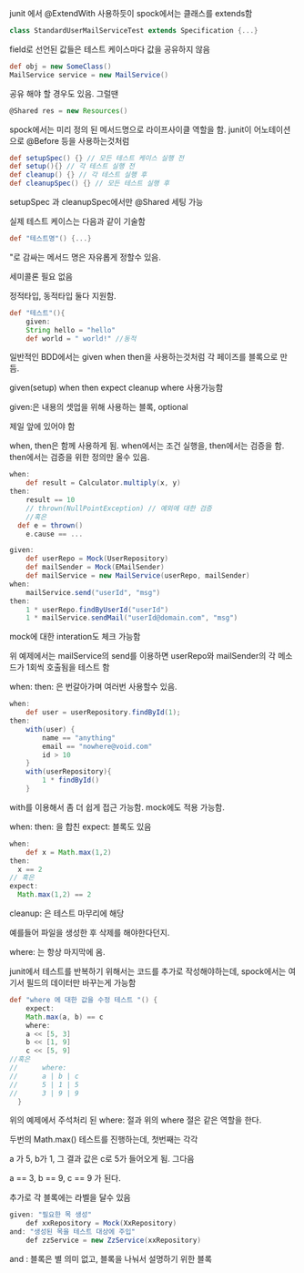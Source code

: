 junit 에서 @ExtendWith 사용하듯이 spock에서는 클래스를 extends함

```groovy
class StandardUserMailServiceTest extends Specification {...}
```

field로 선언된 값들은 테스트 케이스마다 값을 공유하지 않음

```groovy
def obj = new SomeClass()
MailService service = new MailService()
```

공유 해야 할 경우도 있음. 그럴땐

```groovy
@Shared res = new Resources()
```

spock에서는 미리 정의 된 메서드명으로 라이프사이클 역할을 함. junit이 어노테이션으로 @Before 등을 사용하는것처럼

```groovy
def setupSpec() {} // 모든 테스트 케이스 실행 전 
def setup(){} // 각 테스트 실행 전
def cleanup() {} // 각 테스트 실행 후
def cleanupSpec() {} // 모든 테스트 실행 후 
```

setupSpec 과 cleanupSpec에서만 @Shared 세팅 가능

실제 테스트 케이스는 다음과 같이 기술함

```groovy
def "테스트명"() {...} 
```

"로 감싸는 메서드 명은 자유롭게 정할수 있음.

세미콜론 필요 없음

정적타입, 동적타입 둘다 지원함.

```groovy
def "테스트"(){
	given:
	String hello = "hello"
	def world = " world!" //동적
```

일반적인 BDD에서는 given when then을 사용하는것처럼 각 페이즈를 블록으로 만듬.

given(setup) when then expect cleanup where 사용가능함

given:은 내용의 셋업을 위해 사용하는 블록, optional

제일 앞에 있어야 함

when, then은 함께 사용하게 됨. when에서는 조건 실행을, then에서는 검증을 함. then에서는 검증을 위한 정의만 올수 있음.

```groovy
when:
	def result = Calculator.multiply(x, y)
then:
	result == 10
	// thrown(NullPointException) // 예외에 대한 검증 
	//혹은
  def e = thrown()
	e.cause == ...
```

```groovy
given:
    def userRepo = Mock(UserRepository)
    def mailSender = Mock(EMailSender)
    def mailService = new MailService(userRepo, mailSender)
when:
    mailService.send("userId", "msg")
then:
    1 * userRepo.findByUserId("userId") 
    1 * mailService.sendMail("userId@domain.com", "msg")
```

mock에 대한 interation도 체크 가능함

위 예제에서는 mailService의 send를 이용하면 userRepo와 mailSender의 각 메소드가 1회씩 호출됨을 테스트 함

when: then: 은 번갈아가며 여러번 사용할수 있음.

```groovy
when:
    def user = userRepository.findById(1);
then:
    with(user) {
        name == "anything"
        email == "nowhere@void.com"
        id > 10
    }
    with(userRepository){
        1 * findById()
    }
```

with를 이용해서 좀 더 쉽게 접근 가능함. mock에도 적용 가능함.

when: then: 을 합친 expect: 블록도 있음

```groovy
when:
	def x = Math.max(1,2)
then:
  x == 2
// 혹은
expect:
  Math.max(1,2) == 2
```

cleanup: 은 테스트 마무리에 해당

예를들어 파일을 생성한 후 삭제를 해야한다던지.

where: 는 항상 마지막에 옴.

junit에서 테스트를 반복하기 위해서는 코드를 추가로 작성해야하는데, spock에서는 여기서 필드의 데이터만 바꾸는게 가능함

```groovy
def "where 에 대한 값을 수정 테스트 "() {
    expect:
    Math.max(a, b) == c
    where:
    a << [5, 3]
    b << [1, 9]
    c << [5, 9]
//혹은
//		where:
//		a | b | c
//		5 | 1 | 5
//		3 | 9 | 9
  }
```

위의 예제에서 주석처리 된 where: 절과 위의 where 절은 같은 역할을 한다.

두번의 Math.max() 테스트를 진행하는데, 첫번째는 각각

a 가 5, b가 1, 그 결과 값은 c로 5가 들어오게 됨. 그다음

a == 3, b == 9, c == 9 가 된다.


추가로 각 블록에는 라벨을 달수 있음

```java
given: "필요한 목 생성"
	def xxRepository = Mock(XxRepository)
and: "생성된 목을 테스트 대상에 주입"
	def zzService = new ZzService(xxRepository)
```

and : 블록은 별 의미 없고, 블록을 나눠서 설명하기 위한 블록